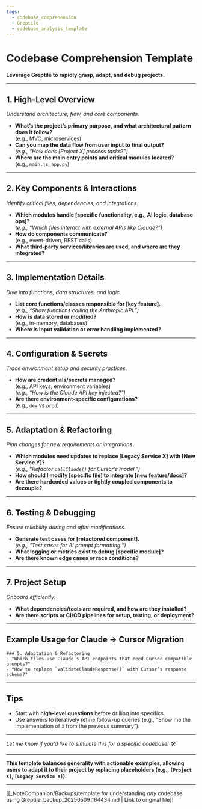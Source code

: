 ```yaml
---
tags:
  - codebase_comprehension
  - Greptile
  - codebase_analysis_template
---
```

# Codebase Comprehension Template  
**Leverage Greptile to rapidly grasp, adapt, and debug projects.**  

---

## 1. High-Level Overview  
*Understand architecture, flow, and core components.*  

- **What’s the project’s primary purpose, and what architectural pattern does it follow?**  
  (e.g., MVC, microservices)  
- **Can you map the data flow from user input to final output?**  
  *(e.g., “How does [Project X] process tasks?”)*  
- **Where are the main entry points and critical modules located?**  
  (e.g., `main.js`, `app.py`)  

---

## 2. Key Components & Interactions  
*Identify critical files, dependencies, and integrations.*  

- **Which modules handle [specific functionality, e.g., AI logic, database ops]?**  
  *(e.g., “Which files interact with external APIs like Claude?”)*  
- **How do components communicate?**  
  (e.g., event-driven, REST calls)  
- **What third-party services/libraries are used, and where are they integrated?**  

---

## 3. Implementation Details  
*Dive into functions, data structures, and logic.*  

- **List core functions/classes responsible for [key feature].**  
  *(e.g., “Show functions calling the Anthropic API.”)*  
- **How is data stored or modified?**  
  (e.g., in-memory, databases)  
- **Where is input validation or error handling implemented?**  

---

## 4. Configuration & Secrets  
*Trace environment setup and security practices.*  

- **How are credentials/secrets managed?**  
  (e.g., API keys, environment variables)  
  *(e.g., “How is the Claude API key injected?”)*  
- **Are there environment-specific configurations?**  
  (e.g., `dev` vs `prod`)  

---

## 5. Adaptation & Refactoring  
*Plan changes for new requirements or integrations.*  

- **Which modules need updates to replace [Legacy Service X] with [New Service Y]?**  
  *(e.g., “Refactor `callClaude()` for Cursor’s model.”)*  
- **How should I modify [specific file] to integrate [new feature/docs]?**  
- **Are there hardcoded values or tightly coupled components to decouple?**  

---

## 6. Testing & Debugging  
*Ensure reliability during and after modifications.*  

- **Generate test cases for [refactored component].**  
  *(e.g., “Test cases for AI prompt formatting.”)*  
- **What logging or metrics exist to debug [specific module]?**  
- **Are there known edge cases or race conditions?**  

---

## 7. Project Setup  
*Onboard efficiently.*  

- **What dependencies/tools are required, and how are they installed?**  
- **Are there scripts or CI/CD pipelines for setup, testing, or deployment?**  

---

## Example Usage for Claude → Cursor Migration  

    ### 5. Adaptation & Refactoring  
    - "Which files use Claude’s API endpoints that need Cursor-compatible prompts?"  
    - "How to replace `validateClaudeResponse()` with Cursor’s response schema?"  

---

## Tips  

- Start with **high-level questions** before drilling into specifics.  
- Use answers to iteratively refine follow-up queries (e.g., “Show me the implementation of `X` from the previous summary”).  

---

*Let me know if you’d like to simulate this for a specific codebase! 🛠️*  

---

**This template balances generality with actionable examples, allowing users to adapt it to their project by replacing placeholders (e.g., `[Project X]`, `[Legacy Service X]`).**

---
[[_NoteCompanion/Backups/template for understanding *any* codebase using Greptile_backup_20250509_164434.md | Link to original file]]